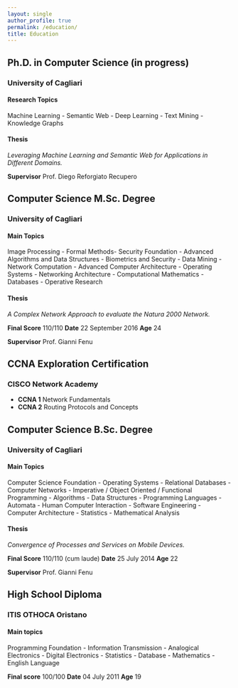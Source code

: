 ```yaml
---
layout: single
author_profile: true
permalink: /education/
title: Education
---
```


## Ph.D. in Computer Science (in progress)
### University of Cagliari
#### Research Topics
Machine Learning - Semantic Web - Deep Learning - Text Mining - Knowledge Graphs

#### Thesis
*Leveraging Machine Learning and Semantic Web for Applications in Different Domains.*

**Supervisor** Prof. Diego Reforgiato Recupero


## Computer Science M.Sc. Degree
### University of Cagliari
#### Main Topics
Image Processing - Formal Methods- Security Foundation - Advanced Algorithms and Data Structures - Biometrics and Security - Data Mining - Network Computation - Advanced Computer Architecture - Operating Systems - Networking Architecture - Computational Mathematics - Databases - Operative Research

#### Thesis 
*A Complex Network Approach to evaluate the Natura 2000 Network.* 

**Final Score** 110/110 **Date** 22 September 2016 **Age** 24

**Supervisor** Prof. Gianni Fenu 

## CCNA Exploration Certification
### CISCO Network Academy
- **CCNA 1** Network Fundamentals
- **CCNA 2** Routing Protocols and Concepts

## Computer Science B.Sc. Degree
### University of Cagliari 
#### Main Topics
Computer Science Foundation - Operating Systems - Relational Databases - Computer Networks - Imperative / Object Oriented / Functional Programming - Algorithms - Data Structures - Programming Languages - Automata - Human Computer Interaction - Software Engineering - Computer Architecture - Statistics - Mathematical Analysis

#### Thesis
*Convergence of Processes and Services on Mobile Devices.*

**Final Score** 110/110 (cum laude) **Date** 25 July 2014 **Age** 22 

**Supervisor** Prof. Gianni Fenu

## High School Diploma
### ITIS OTHOCA Oristano
#### Main topics
Programming Foundation - Information Transmission - Analogical Electronics - Digital Electronics - Statistics - Database - Mathematics - English Language

**Final score** 100/100   **Date** 04 July 2011 **Age** 19

